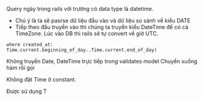 Query ngày trong rails với trường có data type là datetime.
- Chú ý là ta sẽ pasrse dữ liệu đầu vào và dữ liệu so sánh về kiểu DATE
- Tiếp theo đầu truyền vào thì chúng ta truyền kiểu DateTime để có cả TimeZone. Lúc vào DB thì rails sẽ tự convert về giờ UTC.

```
where created_at: Time.current.beginning_of_day..Time.current.end_of_day)
```
Không truyền Date, DateTime trực tiếp trong validates model
Chuyển xuống hàm rồi gọi

Không đặt Time ở constant.

Được sử dụng T

